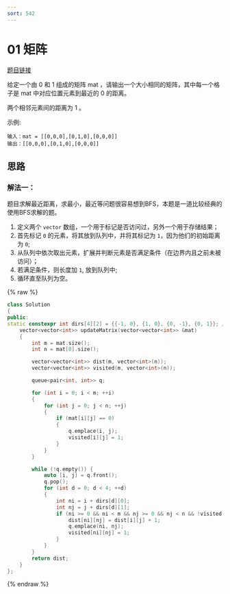 ```yaml
---
sort: 542
---
```

# 01 矩阵

[题目链接](https://leetcode-cn.com/problems/01-matrix/)

给定一个由 0 和 1 组成的矩阵 mat ，请输出一个大小相同的矩阵，其中每一个格子是 mat 中对应位置元素到最近的 0 的距离。

两个相邻元素间的距离为 1 。



示例:

```
输入：mat = [[0,0,0],[0,1,0],[0,0,0]]
输出：[[0,0,0],[0,1,0],[0,0,0]]
```


## 思路

### 解法一：

题目求解最近距离，求最小，最近等问题很容易想到BFS，本题是一道比较经典的使用BFS求解的题。

1. 定义两个 `vector` 数组，一个用于标记是否访问过，另外一个用于存储结果；
2. 首先标记 `0` 的元素，将其放到队列中，并将其标记为 `1`，因为他们的初始距离为 `0`;
3. 从队列中依次取出元素，扩展并判断元素是否满足条件（在边界内且之前未被访问）；
4. 若满足条件，则长度加 `1`, 放到队列中;
5. 循环直至队列为空。
   
{% raw %}
```c++
class Solution
{
public:
static constexpr int dirs[4][2] = {{-1, 0}, {1, 0}, {0, -1}, {0, 1}}; //定义上下左右四个方向
    vector<vector<int>> updateMatrix(vector<vector<int>> &mat)
    {
        int m = mat.size();
        int n = mat[0].size();

        vector<vector<int>> dist(m, vector<int>(n));
        vector<vector<int>> visited(m, vector<int>(n));

        queue<pair<int, int>> q;

        for (int i = 0; i < m; ++i)
        {
            for (int j = 0; j < n; ++j)
            {
                if (mat[i][j] == 0)
                {
                    q.emplace(i, j);
                    visited[i][j] = 1;
                }
            }
        }

        while (!q.empty()) {
            auto [i, j] = q.front();
            q.pop();
            for (int d = 0; d < 4; ++d)
            {
                int ni = i + dirs[d][0];
                int nj = j + dirs[d][1];
                if (ni >= 0 && ni < m && nj >= 0 && nj < n && !visited[ni][nj]) {
                    dist[ni][nj] = dist[i][j] + 1;
                    q.emplace(ni, nj);
                    visited[ni][nj] = 1;
                }
            }
        }
        return dist;
    }
};
```
{% endraw %}